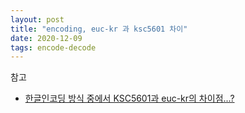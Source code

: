 ```yaml
---
layout: post
title: "encoding, euc-kr 과 ksc5601 차이"
date: 2020-12-09
tags: encode-decode
---
```


참고
- [한글인코딩 방식 중에서 KSC5601과 euc-kr의 차이점...?](https://okky.kr/article/44287)
